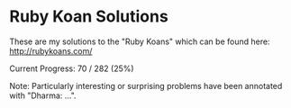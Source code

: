 Ruby Koan Solutions
===================

These are my solutions to the "Ruby Koans" which can be found here: http://rubykoans.com/

Current Progress: 70 / 282 (25%)

Note: Particularly interesting or surprising problems have been annotated with "Dharma: ...".
